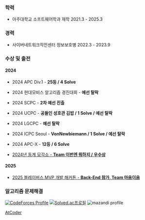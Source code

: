 
### 학력

- 아주대학교 소프트웨어학과 재학 2021.3 - 2025.3

### 경력

- 사이버네트워크작전센터 정보보호병 2022.3 - 2023.9

### 수상 및 출전

#### 2024

- 2024 APC Div.1 - **25등 / 4 Solve** 

- 2024 현대모비스 알고리즘 경진대회 - **예선 탈락**

- 2024 SCPC - **2차 예선 진출**

- 2024 UCPC - **공들인 성호관 김밥 / 1 Solve / 예선 탈락**

- 2024 LGCPC - **예선 탈락**

- 2024 ICPC Seoul - **VonNewbiemann / 1 Solve / 예선 탈락**

- 2024 APC-X - **12등 / 6 Solve**

- [2024년 동계 모각소 - **Team 이번엔 뭐하지 / 우수상**](https://sites.google.com/ajou.ac.kr/mks/%ED%99%88/2024%EB%85%84-%EB%8F%99%EA%B3%84-%EB%AA%A8%EA%B0%81%EC%86%8C/%EB%B0%9C%ED%91%9C%EC%9E%90%EB%A3%8C_2024-%EB%8F%99%EA%B3%84)

#### 2025

- [2025 블레이버스 MVP 개발 해커톤 - **Back-End 참가, Team 마음이음**](https://maeum-eum.vercel.app/)  

### 알고리즘 문제해결

[![CodeForces Profile](https://cf.leed.at?id=cysunn)](https://codeforces.com/profile/cysunn)
[![Solved.ac프로필](http://mazassumnida.wtf/api/v2/generate_badge?boj=pysunn)](https://solved.ac/pysunn)
![mazandi profile](http://mazandi.herokuapp.com/api?handle=pysunn&theme=dark)

[AtCoder](https://atcoder.jp/users/pysunn)
